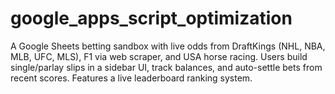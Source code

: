# google_apps_script_optimization
A Google Sheets betting sandbox with live odds from DraftKings (NHL, NBA, MLB, UFC, MLS), F1 via web scraper, and USA horse racing. Users build single/parlay slips in a sidebar UI, track balances, and auto-settle bets from recent scores. Features a live leaderboard ranking system.
